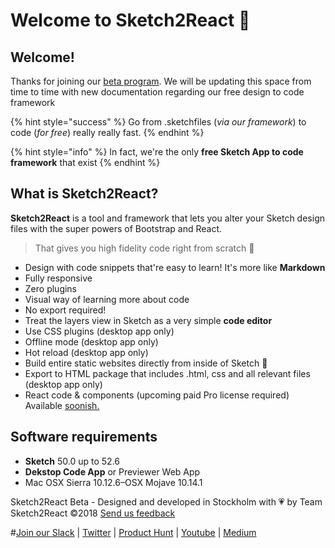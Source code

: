 # Welcome to Sketch2React 🏡

## Welcome!

Thanks for joining our [beta program](https://sketch2react.io/). We will be updating this space from time to time with new documentation regarding our free design to code framework

{% hint style="success" %}
Go from .sketchfiles \(_via our framework_\) to code \(_for free_\) really really fast.
{% endhint %}

{% hint style="info" %}
In fact, we're the only **free Sketch App to code framework** that exist
{% endhint %}

## What is Sketch2React?

**Sketch2React** is a tool and framework that lets you alter your Sketch design files with the super powers of Bootstrap and React.

> That gives you high fidelity code right from scratch 💎

* Design with code snippets that're easy to learn! It's more like **Markdown**
* Fully responsive
* Zero plugins
* Visual way of learning more about code
* No export required!
* Treat the layers view in Sketch as a very simple **code editor**
* Use CSS plugins \(desktop app only\)
* Offline mode \(desktop app only\)
* Hot reload \(desktop app only\)
* Build entire static websites directly from inside of Sketch 🤯
* Export to HTML package that includes .html, css and all relevant files \(desktop app only\)
* React code & components \(upcoming paid Pro license required\) Available [soonish.](https://medium.com/sketch2react/real-sketch-to-react-design-and-export-is-here-e49d45a747fb)

## Software requirements

* **Sketch** 50.0 up to 52.6
* **Dekstop Code App** or Previewer Web App
* Mac OSX Sierra 10.12.6–OSX Mojave 10.14.1

Sketch2React Beta - Designed and developed in Stockholm with 💗 by Team Sketch2React ©2018 [Send us feedback](mailto:feedback@sketch2react.io)

\#[Join our Slack](https://join.slack.com/t/sketch2react/shared_invite/enQtMzc0OTM0OTQ0Nzg4LTRiMTMxNGRjMzA1ZDUxZjIyODE5NGE5ZDQ4Zjg1ZWRiODA2MTliM2Y0MjQ5YTYwMDQyNDJhNDVlODZhZDdlMjY) \| [Twitter](https://twitter.com/sketch2r) \| [Product Hunt](https://www.producthunt.com/posts/sketch2react) \| [Youtube](https://www.youtube.com/channel/UCFyKi5oCfeTLR1wcCRk89_g) \| [Medium](https://medium.com/sketch2react)

